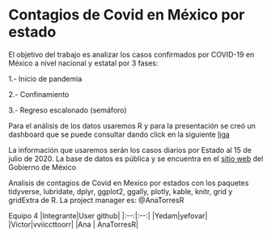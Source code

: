 # Contagios de Covid en México por estado

El objetivo del trabajo es analizar los casos confirmados por COVID-19 en México a nivel nacional y estatal por 3 fases:

  1.- Inicio de pandemia

  2.- Confinamiento

  3.- Regreso escalonado (semáforo) 

Para el análisis de los datos usaremos R y para la presentación se creó un dashboard que se puede consultar dando click en la siguiente [liga](https://anatorresramirez.shinyapps.io/Practica_final/)

La información que usaremos serán los casos diarios por Estado al 15 de julio de 2020. La base de datos es pública y se encuentra en el [sitio web](https://coronavirus.gob.mx/datos/#DownZCSV) del Gobierno de México 

Analisis de contagios de Covid en Mexico por estados con los paquetes tidyverse, lubridate, dplyr, ggplot2, ggally, plotly, kable, knitr, grid y gridExtra de R.
La project manager es: @AnaTorresR



Equipo 4
|Integrante|User github|
|:--:|:--:|
|Yedam|yefovar|
|Victor|vviiccttoorr|
|Ana    | AnaTorresR|


